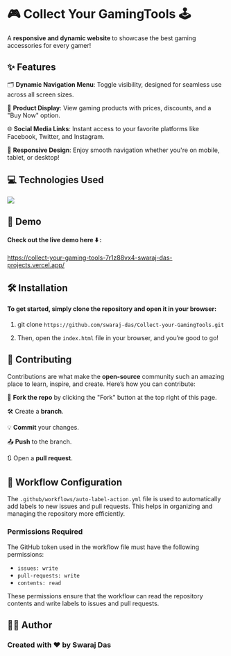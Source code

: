 # 🎮 Collect Your GamingTools 🕹️
A <b> responsive and dynamic website </b> to showcase the best gaming accessories for every gamer!


## ✨ Features
🗂️ <b>Dynamic Navigation Menu</b>: Toggle visibility, designed for seamless use across all screen sizes.  

🛒 <b>Product Display</b>: View gaming products with prices, discounts, and a "Buy Now" option.

🌐 <b>Social Media Links</b>: Instant access to your favorite platforms like Facebook, Twitter, and Instagram. 

📱 <b>Responsive Design</b>: Enjoy smooth navigation whether you're on mobile, tablet, or desktop! 



## 💻 Technologies Used
<p>
  <a href="https://skillicons.dev">
    <img margin="8px" src="https://skillicons.dev/icons?i=html,css,js" />
  </a>
</p>


## 🚀 Demo
#### Check out the live demo here ⬇️ : 
https://collect-your-gaming-tools-7r1z88vx4-swaraj-das-projects.vercel.app/


## 🛠️ Installation
#### To get started, simply clone the repository and open it in your browser:

1. git clone `https://github.com/swaraj-das/Collect-your-GamingTools.git`
   
2. Then, open the `index.html` file in your browser, and you’re good to go!


## 🤝 Contributing
Contributions are what make the **open-source** community such an amazing place to learn, inspire, and create. Here’s how you can contribute:

🍴 <b>Fork the repo</b> by clicking the "Fork" button at the top right of this page. 

🛠️ Create a <b>branch</b>.

💡 <b>Commit</b> your changes.

📤 <b>Push</b> to the branch.

🔃 Open a <b>pull request</b>.


## 📄 Workflow Configuration

The `.github/workflows/auto-label-action.yml` file is used to automatically add labels to new issues and pull requests. This helps in organizing and managing the repository more efficiently.

### Permissions Required

The GitHub token used in the workflow file must have the following permissions:
- `issues: write`
- `pull-requests: write`
- `contents: read`

These permissions ensure that the workflow can read the repository contents and write labels to issues and pull requests.


## 👨‍💻 Author
### Created with ❤️ by Swaraj Das
